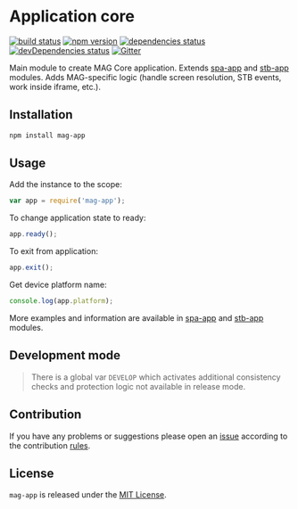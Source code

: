 Application core
================

[![build status](https://img.shields.io/travis/magsdk/app.svg?style=flat-square)](https://travis-ci.org/magsdk/app)
[![npm version](https://img.shields.io/npm/v/mag-app.svg?style=flat-square)](https://www.npmjs.com/package/mag-app)
[![dependencies status](https://img.shields.io/david/magsdk/app.svg?style=flat-square)](https://david-dm.org/magsdk/app)
[![devDependencies status](https://img.shields.io/david/dev/magsdk/app.svg?style=flat-square)](https://david-dm.org/magsdk/app?type=dev)
[![Gitter](https://img.shields.io/badge/gitter-join%20chat-blue.svg?style=flat-square)](https://gitter.im/DarkPark/magsdk)


Main module to create MAG Core application.
Extends [spa-app](https://github.com/spasdk/app) and [stb-app](https://github.com/stbsdk/app) modules.
Adds MAG-specific logic (handle screen resolution, STB events, work inside iframe, etc.).


## Installation ##

```bash
npm install mag-app
```


## Usage ##

Add the instance to the scope:

```js
var app = require('mag-app');
```

To change application state to ready:

```js
app.ready();
```

To exit from application:

```js
app.exit();
```

Get device platform name:

```js
console.log(app.platform);
```

More examples and information are available in [spa-app](https://github.com/spasdk/app) and [stb-app](https://github.com/stbsdk/app) modules.

## Development mode ##

> There is a global var `DEVELOP` which activates additional consistency checks and protection logic not available in release mode.


## Contribution ##

If you have any problems or suggestions please open an [issue](https://github.com/magsdk/app/issues)
according to the contribution [rules](.github/contributing.md).


## License ##

`mag-app` is released under the [MIT License](license.md).
